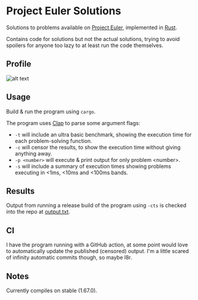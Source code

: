 # Project Euler Solutions

Solutions to problems available on [Project Euler](https://projecteuler.net),
implemented in [Rust](https://rust-lang.org/).

Contains code for solutions but not the actual solutions, trying to avoid
spoilers for anyone too lazy to at least run the code themselves.

## Profile

![alt text](https://projecteuler.net/profile/mry666.png)

## Usage

Build & run the program using `cargo`.

The program uses [Clap](https://github.com/clap-rs/clap) to parse some argument
flags:

- `-t` will include an ultra basic benchmark, showing the execution time for
  each problem-solving function.
- `-c` will censor the results, to show the execution time without giving
  anything away.
- `-p <number>` will execute & print output for only problem \<number\>.
- `-s` will include a summary of execution times showing problems executing in
  <1ms, <10ms and <100ms bands.

## Results

Output from running a release build of the program using `-cts` is checked
into the repo at [output.txt](output.txt).

## CI

I have the program running with a GitHub action, at some point would love to
automatically update the published (censored) output. I'm a little scared of
infinity automatic commits though, so maybe l8r.

## Notes

Currently compiles on stable (1.67.0).